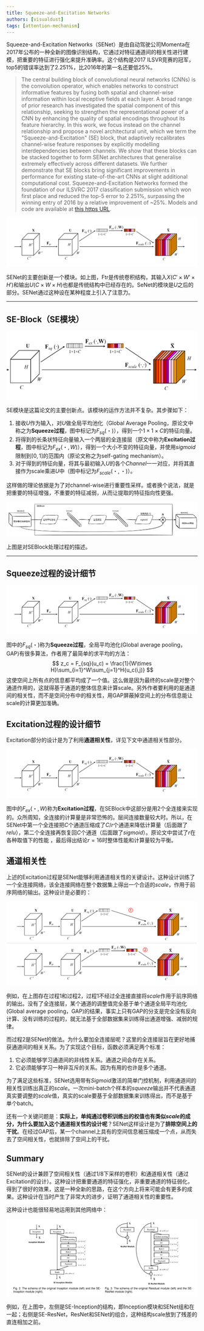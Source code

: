 ```yaml
---
title: Squeeze-and-Excitation Networks
authors: [visualdust]
tags: [attention-mechanism]
--- 
```


Squeeze-and-Excitation Networks（SENet）是由自动驾驶公司Momenta在2017年公布的一种全新的图像识别结构，它通过对特征通道间的相关性进行建模，把重要的特征进行强化来提升准确率。这个结构是2017 ILSVR竞赛的冠军，top5的错误率达到了2.251%，比2016年的第一名还要低25%。

> The central building block of convolutional neural networks (CNNs) is the convolution operator, which enables networks to construct informative features by fusing both spatial and channel-wise information within local receptive fields at each layer. A broad range of prior research has investigated the spatial component of this relationship, seeking to strengthen the representational power of a CNN by enhancing the quality of spatial encodings throughout its feature hierarchy. In this work, we focus instead on the channel relationship and propose a novel architectural unit, which we term the "Squeeze-and-Excitation" (SE) block, that adaptively recalibrates channel-wise feature responses by explicitly modelling interdependencies between channels. We show that these blocks can be stacked together to form SENet architectures that generalise extremely effectively across different datasets. We further demonstrate that SE blocks bring significant improvements in performance for existing state-of-the-art CNNs at slight additional computational cost. Squeeze-and-Excitation Networks formed the foundation of our ILSVRC 2017 classification submission which won first place and reduced the top-5 error to 2.251%, surpassing the winning entry of 2016 by a relative improvement of ~25%. Models and code are available at [this https URL](https://github.com/hujie-frank/SENet).

![image-20210703161305168](./src/Squeeze-and-Excitation-Networks/image-20210703161305168.png)

SENet的主要创新是一个模块。如上图，Ftr是传统卷积结构，其输入$X$($C'\times W' \times H'$)和输出$U$($C\times W \times H$)也都是传统结构中已经存在的。SeNet的模块是$U$之后的部分。SENet通过这种设在某种程度上引入了注意力。

<!--truncate-->

---

## SE-Block（SE模块）

![image-20210703163740490](./src/Squeeze-and-Excitation-Networks/image-20210703163740490.png)

SE模块是这篇论文的主要创新点。该模块的运作方法并不复杂。其步骤如下：

1. 接收$U$作为输入，对$U$做全局平均池化（Global Average  Pooling，原论文中称之为**Squeeze过程**，图中标记为$F_{sq}(・)$），得到一个$1\times 1\times C$的特征向量。
2. 将得到的长条状特征向量输入一个两层的全连接层（原文中称为**Excitation过程**，图中标记为$F_{ex}(・,W)$），得到一个大小不变的特征向量，并使用$sigmoid$限制到$[0,1]$的范围内（原论文称之为self-gating mechanism）。
3. 对于得到的特征向量，将其与最初输入$U$的各个$Channel$一一对应，并将其直接作为scale乘进$U$中（图中标记为$F_{scale}(・,・)$）。

这样做的理论依据是为了对channel-wise进行重要性采样。或者换个说法，就是把重要的特征增强，不重要的特征减弱，从而让提取的特征指向性更强。

![image-20210703173424854](./src/Squeeze-and-Excitation-Networks/image-20210703173424854.png)

上图是对SEBlock处理过程的描述。

---

## Squeeze过程的设计细节

![image-20210703161305168](./src/Squeeze-and-Excitation-Networks/image-20210703161305168.png)

图中的$F_{sq}(・)$称为**Squeeze过程**，全局平均池化(Global average pooling，GAP)有很多算法，作者用了最简单的求平均的方法：
$$
z_c = F_{sq}(u_c) = \frac{1}{W\times H}\sum_{i=1}^W\sum_{j=1}^H{u_c(i,j)}
$$
这使空间上所有点的信息都平均成了一个值。这么做是因为最终的scale是对整个通道作用的，这就得基于通道的整体信息来计算scale。另外作者要利用的是通道间的相关性，而不是空间分布中的相关性，用GAP屏蔽掉空间上的分布信息能让scale的计算更加准确。

## Excitation过程的设计细节

Excitation部分的设计是为了利用**通道相关性**，详见下文中通道相关性部分。

![image-20210703161305168](./src/Squeeze-and-Excitation-Networks/image-20210703161305168.png)

图中的$F_{ex}(・,W)$称为**Excitation过程**，在SEBlock中这部分是用2个全连接来实现的。众所周知，全连接的计算量是非常恐怖的。层间连接数量较大时。所以，在SENet中第一个全连接把$C$个通道压缩成了$C/r$个通道来降低计算量（后面跟了$relu$），第二个全连接再恢复回$C$个通道（后面跟了$sigmoid$）。原论文中尝试了$r$在各种取值下的性能 ，最后得出结论$r=16$时整体性能和计算量较为平衡。

## 通道相关性

上述的Excitation过程是SENet能够利用通道相关性的关键设计。这种设计训练了一个全连接网络，该全连接网络在整个数据集上得出一个合适的$scale$，作用于前序网络的输出。这种设计是必要的：

![image-20210703225313459](./src/Squeeze-and-Excitation-Networks/image-20210703225313459.png)

例如，在上图存在过程1和过程2，过程1不经过全连接直接将$scale$作用于前序网络的输出。没有了全连接层，某个通道的调整值完全基于单个通道全局平均池化(Global average pooling，GAP)的结果，事实上只有GAP的分支是完全没有反向计算、没有训练的过程的，就无法基于全部数据集来训练得出通道增强、减弱的规律。

而过程2是SENet的做法。为什么要加全连接层呢？这里的全连接层旨在更好地捕获通道间的相关关系。为了实现这个目标，函数必须满足两个标准：

1. 它必须能够学习通道间的非线性关系。通道之间会存在关系。
2. 它必须能够学习一种非互斥的关系。因为有用的也许是多个通道。

为了满足这些标准，SENet选用带有$Sigmoid$激活的简单门控机制，利用通道间的相关性训练出真正的$scale$。一次mini-batch个样本的$squeeze$输出并不代表通道真实要调整的$scale$值，真实的scale要基于全部数据集来训练得出，而不是基于单个batch。

还有一个关键问题是：**实际上，单纯通过卷积训练出的权值也有类似$scale$的成分，为什么要加入这个通道相关性的设计呢**？SENet这样设计是为了**排除空间上的干扰**。在经过GAP后，某一个channel上具有的空间信息被压缩成一个点，从而失去了空间相关性，也就排除了空间上的干扰。

## Summary

SENet的设计兼顾了空间相关性（通过1/8下采样的卷积）和通道相关性（通过Excitation的设计）。这种设计把重要通道的特征强化，非重要通道的特征弱化，得到了很好的效果，这是一种全新的思路，在这个方向上将来可能会有更多的成果。这种设计在当时产生了非常大的进步，证明了通道相关性的重要性。

这种设计也能很轻易地运用到其他网络中：

![image-20210703230727261](./src/Squeeze-and-Excitation-Networks/image-20210703230727261.png)

例如，在上图中，左侧是SE-Inception的结构，即Inception模块和SENet组和在一起；右侧是SE-ResNet，ResNet和SENet的组合，这种结构scale放到了残差的直连相加之前。

